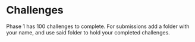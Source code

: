 # Challenges

Phase 1 has 100 challenges to complete.
For submissions add a folder with your name, and use said folder to hold your completed challenges.
